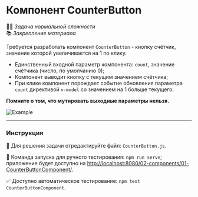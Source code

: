 # Компонент CounterButton

👷🏻 _Задача нормальной сложности_\
📚 _Закрепление материала_

<!--start_statement-->

Требуется разработать компонент `CounterButton` - кнопку счётчик, значение которой увеличивается на 1 по клику.

- Единственный входной параметр компонента: `count`, значение счётчика (число, по умолчанию 0);
- Компонент выводит кнопку с текущим значением счётчика;
- При клике компонент порождает событие обновления параметра `count` директивой `v-model` со значением на 1 больше
  текущего.

**Помните о том, что мутировать выходные параметры нельзя.**

<img src="https://i.imgur.com/E0FcnGj.gif" alt="Example" />

<!--end_statement-->

---

### Инструкция

📝 Для решения задачи отредактируйте файл: `CounterButton.js`.

🚀 Команда запуска для ручного тестирования: `npm run serve`;\
приложение будет доступно на [http://localhost:8080/02-components/01-CounterButtonComponent/](http://localhost:8080/02-components/01-CounterButtonComponent/).

✅ Доступно автоматическое тестирование: `npm test CounterButtonComponent`.
